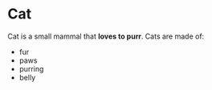 # Cat

Cat is a small mammal that **loves to purr**.
Cats are made of:
* fur
* paws
* purring
* belly